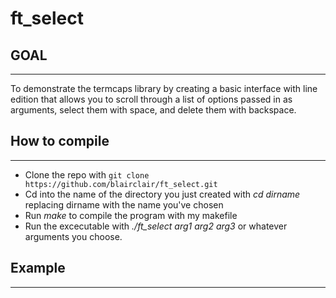 # ft_select

GOAL
-----
-----
To demonstrate the termcaps library by creating a basic interface with line edition that allows you to scroll through
a list of options passed in as arguments, select them with space, and delete them with backspace.

How to compile
--------------
--------------
- Clone the repo with ```git clone https://github.com/blairclair/ft_select.git```
- Cd into the name of the directory you just created with *cd dirname* replacing dirname with the name you've chosen
- Run *make* to compile the program with my makefile
- Run the excecutable with *./ft_select arg1 arg2 arg3* or whatever arguments you choose.

Example
-------
-------
